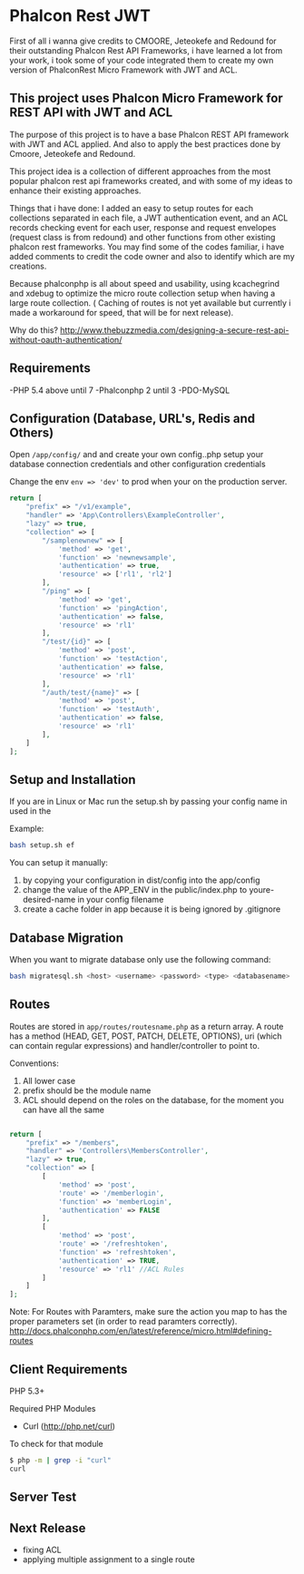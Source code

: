 Phalcon Rest JWT
=================

First of all i wanna give credits to CMOORE, Jeteokefe and Redound for their outstanding Phalcon Rest API Frameworks, i have learned a lot from your work, i took some of your code integrated them to create my own version of PhalconRest Micro Framework with JWT and ACL.


This project uses Phalcon Micro Framework for REST API with JWT and ACL
---------------------------------------------------

The purpose of this project is to have a base Phalcon REST API framework with JWT and ACL applied. And also to apply the best practices done by Cmoore, Jeteokefe and Redound. 

This project idea is a collection of different approaches from the most popular phalcon rest api frameworks created, and with some of my ideas to enhance their existing approaches.

Things that i have done: I added an easy to setup routes for each collections separated in each file, a JWT authentication event, and an ACL records checking event for each user, response and request envelopes (request class is from redound) and other functions from other existing phalcon rest frameworks. You may find some of the codes familiar, i have added comments to credit the code owner and also to identify which are my creations.

Because phalconphp is all about speed and usability, using kcachegrind and xdebug to optimize the micro route collection setup when having a large route collection. ( Caching of routes is not yet available but currently i made a workaround for speed, that will be for next release).


Why do this?
http://www.thebuzzmedia.com/designing-a-secure-rest-api-without-oauth-authentication/

Requirements
---------
-PHP 5.4 above until 7
-Phalconphp 2 until 3
-PDO-MySQL

Configuration (Database, URL's, Redis and Others)
--------------
Open  `/app/config/` and and create your own config.<your-desired-name>.php setup your database connection credentials and other configuration credentials

Change the env ```env => 'dev'``` to prod when your on the production server.

```php
return [
    "prefix" => "/v1/example",
    "handler" => 'App\Controllers\ExampleController',
    "lazy" => true,
    "collection" => [
        "/samplenewnew" => [
            'method' => 'get',
            'function' => 'newnewsample',
            'authentication' => true,
            'resource' => ['rl1', 'rl2']
        ],
        "/ping" => [
            'method' => 'get',
            'function' => 'pingAction',
            'authentication' => false,
            'resource' => 'rl1'
        ],
        "/test/{id}" => [
            'method' => 'post',
            'function' => 'testAction',
            'authentication' => false,
            'resource' => 'rl1'
        ],
        "/auth/test/{name}" => [
            'method' => 'post',
            'function' => 'testAuth',
            'authentication' => false,
            'resource' => 'rl1'
        ],
    ]
];
```


Setup and Installation
--------------

If you are in Linux or Mac run the setup.sh by passing your config name in used in the <your-desired-name>

Example:

```bash
bash setup.sh ef
```

You can setup it manually:

1. by copying your configuration in dist/config into the app/config
2. change the value of the APP_ENV in the public/index.php to youre-desired-name in your config filename
3. create a cache folder in app because it is being ignored by .gitignore

Database Migration
-------------

When you want to migrate database only use the following command:

```bash 
bash migratesql.sh <host> <username> <password> <type> <databasename>
```

Routes
-------------
Routes are stored in `app/routes/routesname.php` as a return array. A route has a method (HEAD, GET, POST, PATCH, DELETE, OPTIONS), uri (which can contain regular expressions) and handler/controller to point to.

Conventions:

1. All lower case
2. prefix should be the module name
3. ACL should depend on the roles on the database, for the moment you can have all the same

```php

return [
    "prefix" => "/members",
    "handler" => 'Controllers\MembersController',
    "lazy" => true,
    "collection" => [
        [
            'method' => 'post',
            'route' => '/memberlogin',
            'function' => 'memberLogin',
            'authentication' => FALSE
        ],
        [
            'method' => 'post',
            'route' => '/refreshtoken',
            'function' => 'refreshtoken',
            'authentication' => TRUE,
            'resource' => 'rl1' //ACL Rules
        ]
    ]
];
```

Note: For Routes with Paramters, make sure the action you map to has the proper parameters set (in order to read paramters correctly). 
http://docs.phalconphp.com/en/latest/reference/micro.html#defining-routes

Client Requirements
-------------
PHP 5.3+

Required PHP Modules
- Curl (http://php.net/curl)

To check for that module
```bash
$ php -m | grep -i "curl"
curl
```

Server Test
-------------


Next Release
-------------

- fixing ACL
- applying multiple assignment to a single route